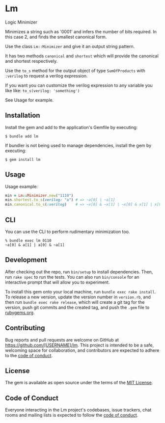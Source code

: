 # Lm

Logic Minimizer

Minimizes a string such as '0001' and infers the number of bits required. In this case 2, and finds the smallest canonical form.

Use the class `Lm::Minimizer` and give it an output string pattern.

It has two methods `canonical` and `shortest` which will provide the canonical and shortest respectively.

Use the `to_s` method for the output object of type `SumOfProducts` with `:verilog` to request a verilog expression.

If you want you can customize the verilog expression to any variable you like like: `to_s(verilog: 'something')`

See Usage for example.


## Installation

Install the gem and add to the application's Gemfile by executing:

    $ bundle add lm

If bundler is not being used to manage dependencies, install the gem by executing:

    $ gem install lm

## Usage

Usage example:

```ruby
min = Lm::Minimizer.new("1110")
min.shortest.to_s(verilog: "a") # => ~a[0] | ~a[1]
min.canonical.to_s(:verilog)    # => ~x[0] & ~x[1] | ~x[0] & x[1] | x[0] & ~x[1]
```

## CLI

You can use the CLI to perform rudimentary minimization too.

```
% bundle exec lm 0110
~a[0] & a[1] | a[0] & ~a[1]
```

## Development

After checking out the repo, run `bin/setup` to install dependencies. Then, run `rake spec` to run the tests. You can also run `bin/console` for an interactive prompt that will allow you to experiment.

To install this gem onto your local machine, run `bundle exec rake install`. To release a new version, update the version number in `version.rb`, and then run `bundle exec rake release`, which will create a git tag for the version, push git commits and the created tag, and push the `.gem` file to [rubygems.org](https://rubygems.org).

## Contributing

Bug reports and pull requests are welcome on GitHub at https://github.com/[USERNAME]/lm. This project is intended to be a safe, welcoming space for collaboration, and contributors are expected to adhere to the [code of conduct](https://github.com/[USERNAME]/lm/blob/main/CODE_OF_CONDUCT.md).

## License

The gem is available as open source under the terms of the [MIT License](https://opensource.org/licenses/MIT).

## Code of Conduct

Everyone interacting in the Lm project's codebases, issue trackers, chat rooms and mailing lists is expected to follow the [code of conduct](https://github.com/[USERNAME]/lm/blob/main/CODE_OF_CONDUCT.md).

